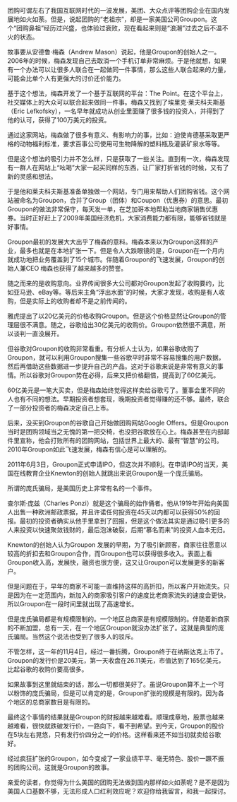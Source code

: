 团购可谓左右了我国互联网时代的一波发展，美团、大众点评等团购企业在国内发展地如火如荼。但是，说起团购的“老祖宗”，却是一家美国公司Groupon。这个“团购鼻祖”经历过兴盛，也体验过衰败，现在看起来则是“浪潮”过去之后不温不火的状态。

故事要从安德鲁·梅森（Andrew Mason）说起，他是Groupon的创始人之一。2006年的时候，梅森发现自己去取消一个手机订单非常麻烦。于是他就想，如果有一个办法可以让很多人联合在一起做同一件事情，那么这些人联合起来的力量，可能会比单个人有更强大的讨价还价能力。

基于这个想法，梅森开发了一个基于互联网的平台：The Point。在这个平台上，社交媒体上的大众可以联合起来做同一件事。梅森又找到了埃里克·莱夫科夫斯基（Eric Lefkofsky），一名早年就成功从创业里面赚了很多钱的投资人，并得到了他的认可，获得了100万美元的投资。

通过这家网站，梅森做了很多有意义、有影响力的事，比如：迫使肯德基采取更严格的动物福利标准，要求百事公司使用可生物降解的塑料瓶及灌装矿泉水等等。

但是这个想法的吸引力并不怎么样，只是获取了一些关注。直到有一次，梅森发现有一群人在网站上“吆喝”大家一起买同样的东西，让厂家打折省钱的时候，又有了新的灵感和想法。

于是他和莱夫科夫斯基准备单独做一个网站，专门用来帮助人们团购省钱。这个网站被命名为Groupon，合并了Group（团体）和Coupon（优惠券）的意思。最初Groupon的做法非常保守，每天发一单，在芝加哥本地帮助当地商家销售优惠券。当时正好赶上了2009年美国经济危机，大家消费能力都有限，能够省钱就是好事情。

Groupon最初的发展大大出乎了梅森的意料。梅森本来以为Groupon这样的产业，最多也就是在本地扩张一下。但是令人大跌眼镜的是，Groupon在一个月内就成功地把业务覆盖到了15个城市。伴随着Groupon的飞速发展，Groupon的创始人兼CEO 梅森也获得了越来越多的赞誉。

随之而来的是收购意向。业界传闻很多大公司都对Groupon发起了收购要约，比如亚马逊、eBay等。等后来主角“浮出水面”的时候，大家才发现，收购是有人收购，但是实际上的收购者却不是之前传闻的。

雅虎提出了以20亿美元的价格收购Groupon。但是这个价格显然让Groupon的管理层很不满意。随之，谷歌给出30亿美元的收购价。Groupon依然很不满意，所以谈判一直没展开。

但谷歌对Groupon的收购非常看重。有分析人士认为，如果谷歌收购了Groupon，就可以利用Groupon搜集一些谷歌平时非常不容易搜集的用户数据，然后再借助这些数据进一步提升自己的产品。这对于谷歌来说是非常有意义的事情。所以谷歌对Groupon势在必得，后来又把价格翻倍，提高到了60亿美元。

60亿美元是一笔大买卖，但是梅森始终觉得这样卖给谷歌亏了。董事会里不同的人也有不同的想法。早期投资者想套现，晚期投资者觉得赚的还不够。最终，联合了一部分投资者的梅森决定自己上市。

后来，没买到Groupon的谷歌自己开始做团购网站Google Offers。但是Groupon当时是团购领域当之无愧的第一把交椅，也没把谷歌放在心上。梅森甚至在内部邮件里宣称，他会打败所有的团购网站，包括世界上最大的、最有“智慧”的公司。2010年Groupon如此飞速发展，梅森有信心是可以理解的。

2011年6月3日，Groupon正式申请IPO，但这次并不顺利。在申请IPO的当天，美国在线教育企业Knewton的创始人就跳出来说Groupon是一个庞氏骗局。

所谓的庞氏骗局，是美国历史上非常有名的一个事件。

查尔斯·庞兹（Charles Ponzi）就是这个骗局的始作俑者。他从1919年开始向美国人出售一种欧洲邮政票据，并且许诺任何投资在45天以内都可以获得50%的回报。最初的投资者确实从他手里拿到了回报，但是这个做法其实是通过吸引更多的人来投资以快速聚敛钱财的，最后泡沫破裂，后期“慕名而来”的投资人血本无归。

Knewton的创始人认为Groupon 发展的早期，为了吸引新顾客，商家往往愿意以较高的折扣去和Groupon合作，而Groupon也可以获得很多收入。表面上看Groupon收入高，发展快，融资也很方便，这又让Groupon可以发展更多的新客户。

但是问题在于，早年的商家不可能一直维持这样的高折扣，所以客户开始流失。只是因为在一定范围内，新加入的商家吸引客户的速度比老商家流失的速度会更快，所以Groupon在一段时间里就出现了高速增长。

但是庞氏骗局都是有规模限制的。一个地区总商家是有规模限制的。伴随着新商家的不断加盟，总有一天，在一个地区Groupon就没办法扩张了。这就是典型的庞氏骗局。当然这个说法也受到了很多人的驳斥。

不管怎样，这一年的11月4日，经过一番折腾，Groupon终于在纳斯达克上市了。Groupon的发行价是20美元，第一天收盘在26.11美元，市值达到了165亿美元，比起谷歌的收购价要高很多。

如果故事到这里就结束的话，那么一切都很美好了。虽说Groupon算不上一个可以粉饰的庞氏骗局，但是可以肯定的是，Groupon扩张的规模是有限的。因为各个地区的总商家数目是有限的。

最终这个事情的结果就是Groupon的财报越来越难看。顺理成章地，股票也越来越难看，很快就跌破发行价，一路向下，看不到希望。到今天，Groupon的股价在5块左右晃悠，只有发行价四分之一的价格。这样看来还不如当初就卖给谷歌好。

经过疯狂扩张的Groupon，如今变成了一家业绩平平、毫无特色、股价一蹶不振的团购公司。这就是Groupon的故事。

亲爱的读者，你觉得为什么美国的团购无法做到国内那样如火如荼呢？是不是因为美国人口基数不够，无法形成人口红利效应呢？欢迎你给我留言，和我一起探讨。

